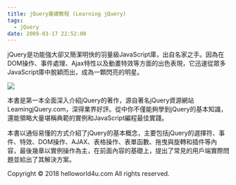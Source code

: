 ```yaml
---
title: jQuery基礎教程 (Learning jQuery)
tags:
  - jQuery
date: 2009-03-17 22:52:00
---
```


jQuery是功能強大卻又簡潔明快的羽量級JavaScript庫，出自名家之手。因為在DOM操作、事件處理、Ajax特性以及動畫特效等方面的出色表現，它迅速從眾多JavaScript庫中脫穎而出，成為一顆閃亮的明星。

[![](http://4.bp.blogspot.com/_H5b1_vBT2Kw/Sb-5mFbq4uI/AAAAAAAAA2s/utCQVx3_gHo/s400/LearningjQuery.jpg)](http://4.bp.blogspot.com/_H5b1_vBT2Kw/Sb-5mFbq4uI/AAAAAAAAA2s/utCQVx3_gHo/s1600-h/LearningjQuery.jpg)

本書是第一本全面深入介紹jQuery的著作，源自著名jQuery資源網站LeamingjQuery.com，深得業界好評。從中你不僅能夠學到jQuery的基本知識，還能領略大量堪稱典範的實例和JavaScript編程最佳實踐。

本書以通俗易懂的方式介紹了jQuery的基本概念，主要包括jQuery的選擇符、事件、特效、DOM操作、AJAX、表格操作、表單函數、拖曳與旋轉和插件等內容，最後幾章以實例操作為主，在前面內容的基礎上，提出了常見的用戶端實際問題並給出了其解決方案。<div class="blogger-post-footer">Copyright © 2018 helloworld4u.com All rights reserved.</div>